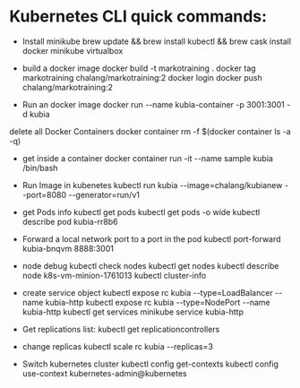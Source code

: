 # Kubernetes CLI quick commands:

* Install minikube
brew update && brew install kubectl && brew cask install docker minikube virtualbox

* build a docker image
docker build -t markotraining .
docker tag markotraining chalang/markotraining:2
docker login
docker push chalang/markotraining:2

* Run an docker image
docker run --name kubia-container -p 3001:3001 -d kubia

delete all Docker Containers
docker container rm -f $(docker container ls -a -q)

* get inside a container
docker container run -it --name sample kubia /bin/bash

* Run Image in kubenetes
kubectl run kubia --image=chalang/kubianew --port=8080 --generator=run/v1

* get Pods info
kubectl get pods
kubectl get pods -o wide
kubectl describe pod kubia-rr8b6

* Forward a local network port to a port in the pod
kubectl port-forward kubia-bnqvm 8888:3001

* node debug
kubectl check nodes
kubectl get nodes
kubectl describe node k8s-vm-minion-1761013
kubectl cluster-info

* create service object
kubectl expose rc kubia --type=LoadBalancer --name kubia-http
kubectl expose rc kubia --type=NodePort --name kubia-http
kubectl get services
minikube service kubia-http

* Get replications list:
kubectl get replicationcontrollers

* change replicas
kubectl scale rc kubia --replicas=3

* Switch kubernetes cluster
kubectl config get-contexts
kubectl config use-context kubernetes-admin@kubernetes
